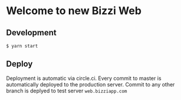 # Welcome to new Bizzi Web

## Development
`$ yarn start`

## Deploy
Deployment is automatic via circle.ci. Every commit to master is automatically deployed to the production server. Commit to any other branch is deplyed to test server `web.bizziapp.com`
